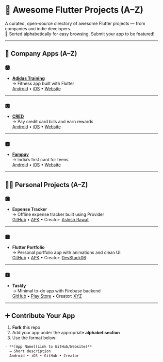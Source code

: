 # 🚀 Awesome Flutter Projects (A–Z)

A curated, open-source directory of awesome Flutter projects — from companies and indie developers.  
🔗 Sorted alphabetically for easy browsing. Submit your app to be featured!

---

## 📱 Company Apps (A–Z)

### 🅰️

- **[Adidas Training](https://www.runtastic.com/apps/adidas-training)**  
  → Fitness app built with Flutter  
  [Android](https://play.google.com/store/apps/details?id=com.runtastic.android.results.lite) • [iOS](https://apps.apple.com/us/app/adidas-training-by-runtastic/id1041517543) • [Website](https://www.runtastic.com/apps/adidas-training)

---

### 🅲

- **[CRED](https://www.cred.club)**  
  → Pay credit card bills and earn rewards  
  [Android](https://play.google.com/store/apps/details?id=com.cred.club) • [iOS](https://apps.apple.com/in/app/cred/id1189012039) • [Website](https://www.cred.club)

---

### 🅵

- **[Fampay](https://fampay.in)**  
  → India’s first card for teens  
  [Android](https://play.google.com/store/apps/details?id=in.fampay.app) • [iOS](https://apps.apple.com/in/app/fampay/id1518398469) • [Website](https://fampay.in)

---

## 👨‍💻 Personal Projects (A–Z)

### 🅴

- **Expense Tracker**  
  → Offline expense tracker built using Provider  
  [GitHub](https://github.com/ashishrawat2911/Flutter-Expense-Tracker-App) • [APK](https://github.com/ashishrawat2911/Flutter-Expense-Tracker-App/releases) • Creator: [Ashish Rawat](https://linkedin.com/in/ashishrawat2911)

---

### 🅵

- **Flutter Portfolio**  
  → Personal portfolio app with animations and clean UI  
  [GitHub](https://github.com/DevStack06/Flutter-Portfolio-App) • [APK](https://github.com/DevStack06/Flutter-Portfolio-App/releases) • Creator: [DevStack06](https://linkedin.com/in/devstack06)

---

### 🆃

- **Taskly**  
  → Minimal to-do app with Firebase backend  
  [GitHub](https://github.com/xyz/taskly) • [Play Store](https://play.google.com/store/apps/details?id=com.taskly.app) • Creator: [XYZ](https://linkedin.com/in/xyz)

---

## ➕ Contribute Your App

1. **Fork** this repo
2. Add your app under the appropriate **alphabet section**
3. Use the format below:
```markdown
- **[App Name](Link to GitHub/Website)**  
  → Short description  
  Android • iOS • GitHub • Creator
